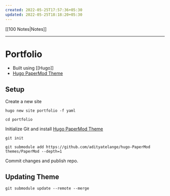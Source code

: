 ```yaml
---
created: 2022-05-25T17:57:36+05:30
updated: 2022-05-25T18:18:20+05:30
---
```

[[100 Notes|Notes]]

---
# Portfolio
- Built using [[Hugo]]
- [Hugo PaperMod Theme](https://github.com/adityatelange/hugo-PaperMod)

## Setup
Create a new site
```
hugo new site portfolio -f yaml
```
```
cd portfolio
```
Initialize Git and install [Hugo PaperMod Theme](https://github.com/adityatelange/hugo-PaperMod)
```
git init
```
```
git submodule add https://github.com/adityatelange/hugo-PaperMod themes/PaperMod --depth=1
```
Commit changes and publish repo.

## Updating Theme
```
git submodule update --remote --merge
```